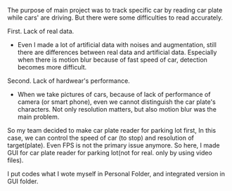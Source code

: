 The purpose of main project was to track specific car by reading car plate while cars' are driving.
But there were some difficulties to read accurately.

First. Lack of real data.
- Even I made a lot of artificial data with noises and augmentation, still there are differences between real data and artificial data. Especially when there is motion blur because of fast speed of car, detection becomes more difficult.

Second. Lack of hardwear's performance.
- When we take pictures of cars, because of lack of performance of camera (or smart phone), even we cannot distinguish the car plate's characters. Not only resolution matters, but also motion blur was the main problem.

So my team decided to make car plate reader for parking lot first,
In this case, we can control the speed of car (to stop) and resolution of target(plate). Even FPS is not the primary issue anymore.
So here, I made GUI for car plate reader for parking lot(not for real. only by using video files).

I put codes what I wote myself in Personal Folder, and integrated version in GUI folder.
